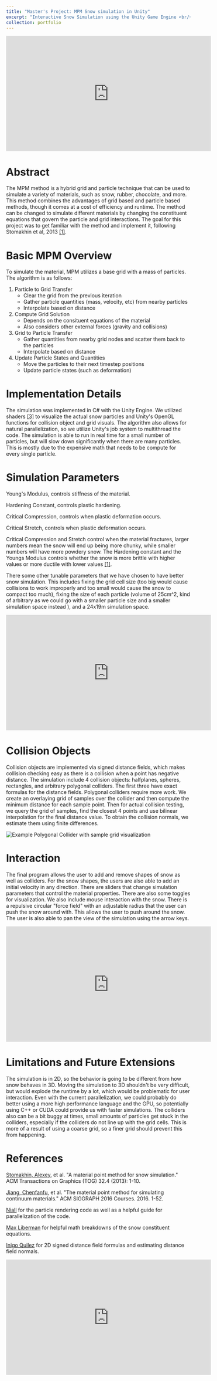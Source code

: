 ```yaml
---
title: "Master's Project: MPM Snow simulation in Unity"
excerpt: "Interactive Snow Simulation using the Unity Game Engine <br/><img src='/images/snowball.gif'>"
collection: portfolio
---
```


<iframe width="560" height="315" src="https://www.youtube.com/embed/Eonjyxn0tlA" title="YouTube video player" frameborder="0" allow="accelerometer; autoplay; clipboard-write; encrypted-media; gyroscope; picture-in-picture" allowfullscreen></iframe>


# Abstract

The MPM method is a hybrid grid and particle technique that can be used to simulate a variety of materials, such as snow, rubber, chocolate, and more. This method combines the advantages of grid based and particle based methods, though it comes at a cost of efficiency and runtime. The method can be changed to simulate different materials by changing the constituent equations that govern the particle and grid interactions. The goal for this project was to get familiar with the method and implement it, following Stomakhin et al, 2013 [\[1\]](https://dl.acm.org/doi/pdf/10.1145/2461912.2461948). 


# Basic MPM Overview

To simulate the material, MPM utilizes a base grid with a mass of particles. The algorithm is as follows:

1. Particle to Grid Transfer
    - Clear the grid from the previous iteration
    - Gather particle quantities (mass, velocity, etc) from nearby particles
    - Interpolate based on distance
2. Compute Grid Solution
    - Depends on the consituent equations of the material
    - Also considers other external forces (gravity and collisions)
3. Grid to Particle Transfer
    - Gather quantities from nearby grid nodes and scatter them back to the particles
    - Interpolate based on distance
4. Update Particle States and Quantities
    - Move the particles to their next timestep positions
    - Update particle states (such as deformation)

# Implementation Details

The simulation was implemented in C# with the Unity Engine. We utilized shaders [\[3\]](https://nialltl.neocities.org/articles/mpm_guide.html) to visualize the actual snow particles and Unity's OpenGL functions for collision object and grid visuals. The algorithm also allows for natural parallelization, so we utilize Unity's job system to multithread the code. The simulation is able to run in real time for a small number of particles, but will slow down significantly when there are many particles. This is mostly due to the expensive math that needs to be compute for every single particle.

# Simulation Parameters

Young's Modulus, controls stiffness of the material.

Hardening Constant, controls plastic hardening.

Critical Compression, controls when plastic deformation occurs.

Critical Stretch, controls when plastic deformation occurs.

Critical Compression and Stretch control when the material fractures, larger numbers mean the snow will end up being more chunky, while smaller numbers will have more powdery snow. The Hardening constant and the Youngs Modulus controls whether the snow is more brittle with higher values or more ductile with lower values [\[1\]](https://dl.acm.org/doi/pdf/10.1145/2461912.2461948).

There some other tunable parameters that we have chosen to have better snow simulation. This includes fixing the grid cell size (too big would cause collisions to work improperly and too small would cause the snow to compact too much), fixing the size of each particle (volume of 25cm^2, kind of arbitrary as we could go with a smaller particle size and a smaller simulation space instead ), and a 24x19m simulation space.


<iframe width="560" height="315" src="https://www.youtube.com/embed/r4KeZ8dU9_I" title="YouTube video player" frameborder="0" allow="accelerometer; autoplay; clipboard-write; encrypted-media; gyroscope; picture-in-picture" allowfullscreen></iframe>


# Collision Objects

Collision objects are implemented via signed distance fields, which makes collision checking easy as there is a collision when a point has negative distance. The simulation include 4 collision objects: halfplanes, spheres, rectangles, and arbitrary polygonal colliders. The first three have exact formulas for the distance fields. Polygonal colliders require more work. We create an overlaying grid of samples over the collider and then compute the minimum distance for each sample point. Then for actual collision testing, we query the grid of samples, find the closest 4 points and use bilinear interpolation for the final distance value. To obtain the collision normals, we estimate them using finite differences.

![Example Polygonal Collider with sample grid visualization](/images/examplePolygonalCollider.png)


# Interaction

The final program allows the user to add and remove shapes of snow as well as colliders. For the snow shapes, the users are also able to add an initial velocity in any direction. There are sliders that change simulation parameters that control the material properties. There are also some toggles for visualization. We also include mouse interaction with the snow. There is a repulsive circular "force field" with an adjustable radius that the user can push the snow around with. This allows the user to push around the snow. The user is also able to pan the view of the simulation using the arrow keys.


<iframe width="560" height="315" src="https://www.youtube.com/embed/j4CjyUWuBBo" title="YouTube video player" frameborder="0" allow="accelerometer; autoplay; clipboard-write; encrypted-media; gyroscope; picture-in-picture" allowfullscreen></iframe>


# Limitations and Future Extensions

The simulation is in 2D, so the behavior is going to be different from how snow behaves in 3D. Moving the simulation to 3D shouldn't be very difficult, but would explode the runtime by a lot, which would be problematic for user interaction. Even with the current parallelization, we could probably do better using a more high performance language and the GPU, so potentially using C++ or CUDA could provide us with faster simulations. The colliders also can be a bit buggy at times, small amounts of particles get stuck in the colliders, especially if the colliders do not line up with the grid cells. This is more of a result of using a coarse grid, so a finer grid should prevent this from happening.


# References

[Stomakhin, Alexey](https://dl.acm.org/doi/pdf/10.1145/2461912.2461948), et al. "A material point method for snow simulation." ACM Transactions on Graphics (TOG) 32.4 (2013): 1-10.

[Jiang, Chenfanfu](https://dl.acm.org/doi/pdf/10.1145/2897826.2927348), et al. "The material point method for simulating continuum materials." ACM SIGGRAPH 2016 Courses. 2016. 1-52.

[Niall](https://nialltl.neocities.org/articles/mpm_guide.html) for the particle rendering code as well as a helpful guide for parallelization of the code.

[Max Liberman](https://github.com/wyegelwel/snow/blob/master/docs/snow_math.pdf) for helpful math breakdowns of the snow constituent equations.

[Inigo Quilez](https://iquilezles.org/articles/) for 2D signed distance field formulas and estimating distance field normals.

<iframe width="560" height="315" src="https://www.youtube.com/embed/NQkwnMcOjyo" title="YouTube video player" frameborder="0" allow="accelerometer; autoplay; clipboard-write; encrypted-media; gyroscope; picture-in-picture" allowfullscreen></iframe>